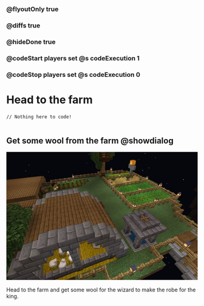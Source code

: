 ### @flyoutOnly true
### @diffs true
### @hideDone true
### @codeStart players set @s codeExecution 1
### @codeStop players set @s codeExecution 0

# Head to the farm

```template
// Nothing here to code!
```

```ghost
```

## Get some wool from the farm @showdialog

![Farm](farm.jpg)

Head to the farm and get some wool for the wizard to make the robe for the king.
```spy

```